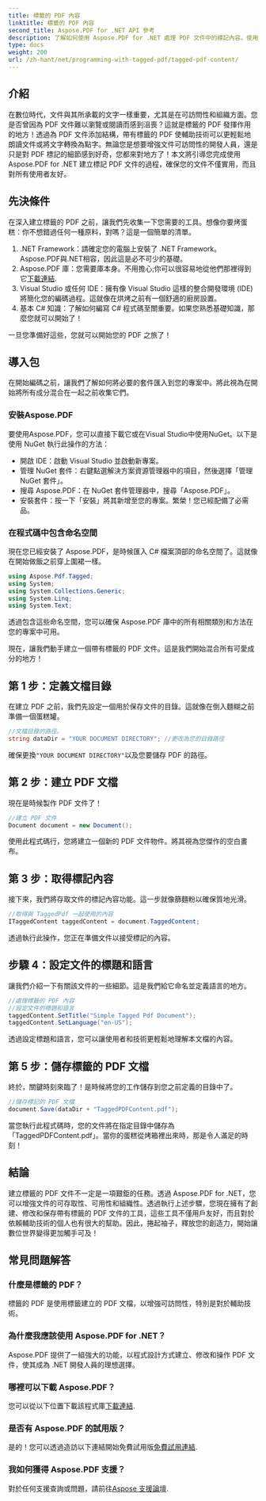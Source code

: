 ```yaml
---
title: 標籤的 PDF 內容
linktitle: 標籤的 PDF 內容
second_title: Aspose.PDF for .NET API 參考
description: 了解如何使用 Aspose.PDF for .NET 處理 PDF 文件中的標記內容。使用標籤的逐步指南。
type: docs
weight: 200
url: /zh-hant/net/programming-with-tagged-pdf/tagged-pdf-content/
---
```

## 介紹

在數位時代，文件與其所承載的文字一樣重要，尤其是在可訪問性和組織方面。您是否曾因為 PDF 文件難以瀏覽或閱讀而感到沮喪？這就是標籤的 PDF 發揮作用的地方！透過為 PDF 文件添加結構，帶有標籤的 PDF 使輔助技術可以更輕鬆地朗讀文件或將文字轉換為點字。無論您是想要增強文件可訪問性的開發人員，還是只是對 PDF 標記的細節感到好奇，您都來對地方了！本文將引導您完成使用 Aspose.PDF for .NET 建立標記 PDF 文件的過程，確保您的文件不僅實用，而且對所有使用者友好。

## 先決條件

在深入建立標籤的 PDF 之前，讓我們先收集一下您需要的工具。想像你要烤蛋糕：你不想錯過任何一種原料，對嗎？這是一個簡單的清單。

1. .NET Framework：請確定您的電腦上安裝了 .NET Framework。 Aspose.PDF與.NET相容，因此這是必不可少的基礎。
2.  Aspose.PDF 庫：您需要庫本身。不用擔心;你可以很容易地從他們那裡得到它[下載連結](https://releases.aspose.com/pdf/net/).
3. Visual Studio 或任何 IDE：擁有像 Visual Studio 這樣的整合開發環境 (IDE) 將簡化您的編碼過程。這就像在烘烤之前有一個舒適的廚房設置。
4. 基本 C# 知識：了解如何編寫 C# 程式碼至關重要。如果您熟悉基礎知識，那麼您就可以開始了！

一旦您準備好這些，您就可以開始您的 PDF 之旅了！

## 導入包

在開始編碼之前，讓我們了解如何將必要的套件匯入到您的專案中。將此視為在開始將所有成分混合在一起之前收集它們。

### 安裝Aspose.PDF

要使用Aspose.PDF，您可以直接下載它或在Visual Studio中使用NuGet。以下是使用 NuGet 執行此操作的方法：

- 開啟 IDE：啟動 Visual Studio 並啟動新專案。
- 管理 NuGet 套件：右鍵點選解決方案資源管理器中的項目，然後選擇「管理 NuGet 套件」。
- 搜尋 Aspose.PDF：在 NuGet 套件管理器中，搜尋「Aspose.PDF」。
- 安裝套件：按一下「安裝」將其新增至您的專案。繁榮！您已經配備了必需品。

### 在程式碼中包含命名空間

現在您已經安裝了 Aspose.PDF，是時候匯入 C# 檔案頂部的命名空間了。這就像在開始做飯之前穿上圍裙一樣。

```csharp
using Aspose.Pdf.Tagged;
using System;
using System.Collections.Generic;
using System.Linq;
using System.Text;
```

透過包含這些命名空間，您可以確保 Aspose.PDF 庫中的所有相關類別和方法在您的專案中可用。

現在，讓我們動手建立一個帶有標籤的 PDF 文件。這是我們開始混合所有可愛成分的地方！

## 第 1 步：定義文檔目錄

在建立 PDF 之前，我們先設定一個用於保存文件的目錄。這就像在倒入麵糊之前準備一個蛋糕罐。

```csharp
//文檔目錄的路徑。
string dataDir = "YOUR DOCUMENT DIRECTORY"; //更改為您的目錄路徑
```

確保更換`"YOUR DOCUMENT DIRECTORY"`以及您要儲存 PDF 的路徑。 

## 第 2 步：建立 PDF 文檔

現在是時候製作 PDF 文件了！ 

```csharp
//建立 PDF 文件
Document document = new Document();
```

使用此程式碼行，您將建立一個新的 PDF 文件物件。將其視為您傑作的空白畫布。

## 第 3 步：取得標記內容

接下來，我們將存取文件的標記內容功能。這一步就像篩麵粉以確保質地光滑。

```csharp
//取得與 TaggedPdf 一起使用的內容
ITaggedContent taggedContent = document.TaggedContent;
```

透過執行此操作，您正在準備文件以接受標記的內容。

## 步驟 4：設定文件的標題和語言

讓我們介紹一下有關該文件的一些細節。這是我們給它命名並定義語言的地方。 

```csharp
//處理標籤的 PDF 內容
//設定文件的標題和語言
taggedContent.SetTitle("Simple Tagged Pdf Document");
taggedContent.SetLanguage("en-US");
```

透過設定標題和語言，您可以讓使用者和技術更輕鬆地理解本文檔的內容。

## 第 5 步：儲存標籤的 PDF 文檔

終於，關鍵時刻來臨了！是時候將您的工作儲存到您之前定義的目錄中了。

```csharp
//儲存標記的 PDF 文檔
document.Save(dataDir + "TaggedPDFContent.pdf");
```

當您執行此程式碼時，您的文件將在指定目錄中儲存為「TaggedPDFContent.pdf」。當你的蛋糕從烤箱裡出來時，那是令人滿足的時刻！

## 結論

建立標籤的 PDF 文件不一定是一項艱鉅的任務。透過 Aspose.PDF for .NET，您可以增強文件的可存取性、可用性和組織性。透過執行上述步驟，您現在擁有了創建、修改和保存帶有標籤的 PDF 文件的工具，這些工具不僅用戶友好，而且對於依賴輔助技術的個人也有很大的幫助。因此，捲起袖子，釋放您的創造力，開始讓數位世界變得更加觸手可及！

## 常見問題解答

### 什麼是標籤的 PDF？
標籤的 PDF 是使用標籤建立的 PDF 文檔，以增強可訪問性，特別是對於輔助技術。

### 為什麼我應該使用 Aspose.PDF for .NET？
Aspose.PDF 提供了一組強大的功能，以程式設計方式建立、修改和操作 PDF 文件，使其成為 .NET 開發人員的理想選擇。

### 哪裡可以下載 Aspose.PDF？
您可以從以下位置下載該程式庫[下載連結](https://releases.aspose.com/pdf/net/).

### 是否有 Aspose.PDF 的試用版？
是的！您可以透過造訪以下連結開始免費試用版[免費試用連結](https://releases.aspose.com/).

### 我如何獲得 Aspose.PDF 支援？
對於任何支援查詢或問題，請前往[Aspose 支援論壇](https://forum.aspose.com/c/pdf/10).